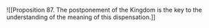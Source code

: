 ![[Proposition 87. The postponement of the Kingdom is the key to the understanding of the meaning of this dispensation.]]